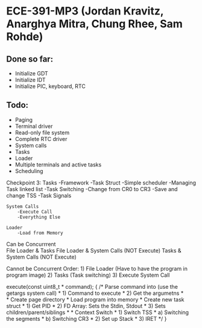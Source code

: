 ECE-391-MP3 (Jordan Kravitz, Anarghya Mitra, Chung Rhee, Sam Rohde)
===========

Done so far:
-------------------------
* Initialize GDT
* Initialize IDT 
* Initialize PIC, keyboard, RTC

Todo:
-------------------------

* Paging
* Terminal driver
* Read-only file system
* Complete RTC driver
* System calls
* Tasks
* Loader
* Multiple terminals and active tasks
* Scheduling


Checkpoint 3:
	Tasks
		-Framework 
			-Task Struct
		-Simple scheduler
			-Managing Task linked list
		-Task Switching
			-Change from CR0 to CR3
			-Save and change TSS
		-Task Signals
		
	System Calls
		-Execute Call
		-Everything Else
		
	Loader
		-Load from Memory
		
Can be Concurrrent	
	File Loader & Tasks
	File Loader & System Calls (NOT Execute)
	Tasks & System Calls (NOT Execute)

Cannot be Concurrent
	Order:
		1) File Loader (Have to have the program in program image)
		2) Tasks (Task switching)
		3) Execute System Call

execute(const uint8_t * command);
{
	/*	Parse command into (use the getargs system call)
	* 		1) Command to execute
	* 		2) Get the argumetns
	*	
	*	Create page directory
	*	Load program into memory
	*	Create new task struct
	*		1) Get PID
	*		2) FD Array: Sets the Stdin, Stdout
	*		3) Sets children/parent/siblings
	*
	*	Context Switch
	*		1) Switch TSS 
	*			a) Switching the segments
	*			b) Switching CR3
	*		2) Set up Stack
	*		3) IRET
	*/
}
